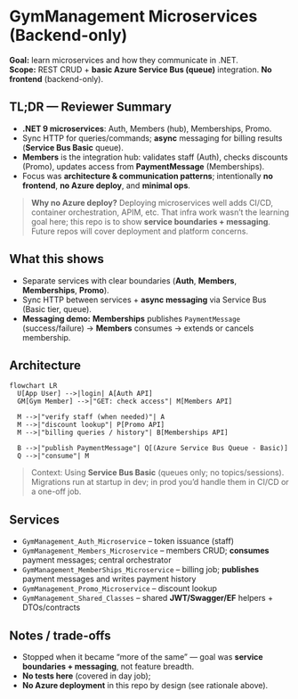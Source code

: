 # GymManagement Microservices (Backend-only)

**Goal:** learn microservices and how they communicate in .NET.  
**Scope:** REST CRUD + **basic Azure Service Bus (queue)** integration. **No frontend** (backend-only).

## TL;DR — Reviewer Summary
- **.NET 9 microservices**: Auth, Members (hub), Memberships, Promo.
- Sync HTTP for queries/commands; **async** messaging for billing results (**Service Bus Basic** queue).
- **Members** is the integration hub: validates staff (Auth), checks discounts (Promo), updates access from **PaymentMessage** (Memberships).
- Focus was **architecture & communication patterns**; intentionally **no frontend**, **no Azure deploy**, and **minimal ops**.

> **Why no Azure deploy?** Deploying microservices well adds CI/CD, container orchestration, APIM, etc. That infra work wasn’t the learning goal here; this repo is to show **service boundaries + messaging**. Future repos will cover deployment and platform concerns.

## What this shows
- Separate services with clear boundaries (**Auth**, **Members**, **Memberships**, **Promo**).
- Sync HTTP between services + **async messaging** via Service Bus (Basic tier, queue).
- **Messaging demo:** **Memberships** publishes `PaymentMessage` (success/failure) → **Members** consumes → extends or cancels membership.

## Architecture
```mermaid
flowchart LR
  U[App User] -->|login| A[Auth API]
  GM[Gym Member] -->|"GET: check access"| M[Members API]

  M -->|"verify staff (when needed)"| A
  M -->|"discount lookup"| P[Promo API]
  M -->|"billing queries / history"| B[Memberships API]

  B -->|"publish PaymentMessage"| Q[(Azure Service Bus Queue - Basic)]
  Q -->|"consume"| M

```
> Context: Using **Service Bus Basic** (queues only; no topics/sessions). Migrations run at startup in dev; in prod you’d handle them in CI/CD or a one-off job.

## Services
- `GymManagement_Auth_Microservice` – token issuance (staff)  
- `GymManagement_Members_Microservice` – members CRUD; **consumes** payment messages; central orchestrator  
- `GymManagement_MemberShips_Microservice` – billing job; **publishes** payment messages and writes payment history  
- `GymManagement_Promo_Microservice` – discount lookup  
- `GymManagement_Shared_Classes` – shared **JWT/Swagger/EF** helpers + DTOs/contracts

## Notes / trade-offs
- Stopped when it became “more of the same” — goal was **service boundaries + messaging**, not feature breadth.
- **No tests here** (covered in day job);
- **No Azure deployment** in this repo by design (see rationale above).
